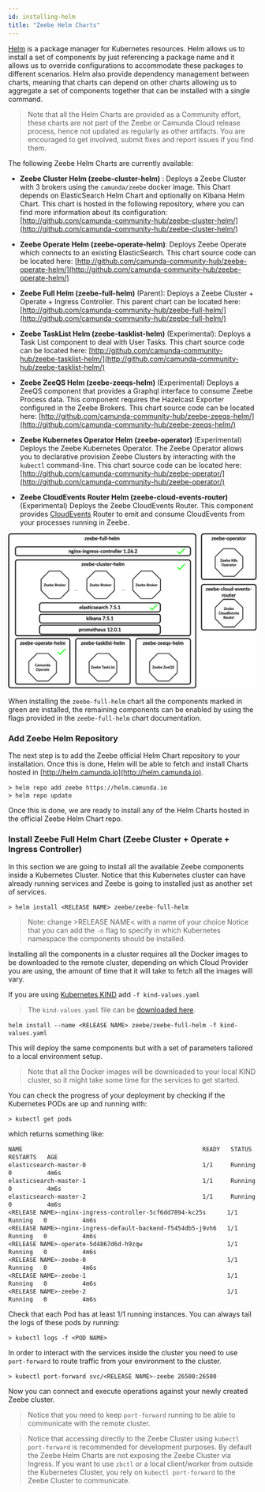 ```yaml
---
id: installing-helm
title: "Zeebe Helm Charts"
---
```


[Helm](https://github.com/helm/helm) is a package manager for Kubernetes resources. Helm allows us to install a set of components by just referencing a package name and it allows us to override configurations to accommodate these packages to different scenarios. Helm also provide dependency management between charts, meaning that charts can depend on other charts allowing us to aggregate a set of components together that can be installed with a single command. 

> Note that all the Helm Charts are provided as a Community effort, these charts are not part of the Zeebe or Camunda Cloud release process, hence not updated as regularly as other artifacts. You are encouraged to get involved, submit fixes and report issues if you find them. 

The following Zeebe Helm Charts are currently available: 

- **Zeebe Cluster Helm (zeebe-cluster-helm)** : Deploys a Zeebe Cluster with 3 brokers using the `camunda/zeebe` docker image. This Chart depends on ElasticSearch Helm Chart and optionally on Kibana Helm Chart. This chart is hosted in the following repository, where you can find more information about its configuration: [http://github.com/camunda-community-hub/zeebe-cluster-helm/](http://github.com/camunda-community-hub/zeebe-cluster-helm/)
- **Zeebe Operate Helm (zeebe-operate-helm)**: Deploys Zeebe Operate which connects to an existing ElasticSearch. This chart source code can be located here: [http://github.com/camunda-community-hub/zeebe-operate-helm/](http://github.com/camunda-community-hub/zeebe-operate-helm/)
- **Zeebe Full Helm (zeebe-full-helm)** (Parent): Deploys a Zeebe Cluster + Operate + Ingress Controller. This parent chart can be located here: [http://github.com/camunda-community-hub/zeebe-full-helm/](http://github.com/camunda-community-hub/zeebe-full-helm/)

- **Zeebe TaskList Helm (zeebe-tasklist-helm)** (Experimental): Deploys a Task List component to deal with User Tasks. This chart source code can be located here: [http://github.com/camunda-community-hub/zeebe-tasklist-helm/](http://github.com/camunda-community-hub/zeebe-tasklist-helm/)

- **Zeebe ZeeQS Helm (zeebe-zeeqs-helm)** (Experimental) Deploys a ZeeQS component that provides a Graphql interface to consume Zeebe Process data. This component requires the Hazelcast Exporter configured in the Zeebe Brokers. This chart source code can be located here: [http://github.com/camunda-community-hub/zeebe-zeeqs-helm/](http://github.com/camunda-community-hub/zeebe-zeeqs-helm/)

- **Zeebe Kubernetes Operator Helm (zeebe-operator)** (Experimental) Deploys the Zeebe Kubernetes Operator. The Zeebe Operator allows you to declarative provision Zeebe Clusters by interacting with the `kubectl` command-line. This chart source code can be located here: [http://github.com/camunda-community-hub/zeebe-operator/](http://github.com/camunda-community-hub/zeebe-operator/)

- **Zeebe CloudEvents Router Helm (zeebe-cloud-events-router)** (Experimental) Deploys the Zeebe CloudEvents Router. This component provides [CloudEvents](http://cloudevents.io) Router to emit and consume CloudEvents from your processes running in Zeebe.

![Charts](assets/zeebe-helm-charts.png)

When installing the `zeebe-full-helm` chart all the components marked in green are installed, the remaining components can be enabled by using the flags provided in the `zeebe-full-helm` chart documentation. 

### Add Zeebe Helm Repository

The next step is to add the Zeebe official Helm Chart repository to your installation. Once this is done, Helm will be able to fetch and install Charts hosted in [http://helm.camunda.io](http://helm.camunda.io).
```
> helm repo add zeebe https://helm.camunda.io
> helm repo update
```

Once this is done, we are ready to install any of the Helm Charts hosted in the official Zeebe Helm Chart repo. 


### Install Zeebe Full Helm Chart (Zeebe Cluster + Operate + Ingress Controller)

In this section we are going to install all the available Zeebe components inside a Kubernetes Cluster. Notice that this Kubernetes cluster can have already running services and Zeebe is going to installed just as another set of services. 

```
> helm install <RELEASE NAME> zeebe/zeebe-full-helm
```

> Note: change &gt;RELEASE NAME&lt; with a name of your choice
> Notice that you can add the `-n` flag to specify in which Kubernetes namespace the components should be installed.

Installing all the components in a cluster requires all the Docker images to be downloaded to the remote cluster, depending on which Cloud Provider you are using, the amount of time that it will take to fetch all the images will vary. 

If you are using [Kubernetes KIND](https://github.com/kubernetes-sigs/kind) add `-f kind-values.yaml`
> The `kind-values.yaml` file can be [downloaded here](assets/kind-values.yaml).
```
helm install --name <RELEASE NAME> zeebe/zeebe-full-helm -f kind-values.yaml
```

This will deploy the same components but with a set of parameters tailored to a local environment setup. 
> Note that all the Docker images will be downloaded to your local KIND cluster, so it might take some time for the services to get started. 

You can check the progress of your deployment by checking if the Kubernetes PODs are up and running with:
```
> kubectl get pods
```

which returns something like: 
```
NAME                                                   READY   STATUS    RESTARTS   AGE
elasticsearch-master-0                                 1/1     Running   0          4m6s
elasticsearch-master-1                                 1/1     Running   0          4m6s
elasticsearch-master-2                                 1/1     Running   0          4m6s
<RELEASE NAME>-nginx-ingress-controller-5cf6dd7894-kc25s      1/1     Running   0          4m6s
<RELEASE NAME>-nginx-ingress-default-backend-f5454db5-j9vh6   1/1     Running   0          4m6s
<RELEASE NAME>-operate-5d4867d6d-h9zqw                        1/1     Running   0          4m6s
<RELEASE NAME>-zeebe-0                                        1/1     Running   0          4m6s
<RELEASE NAME>-zeebe-1                                        1/1     Running   0          4m6s
<RELEASE NAME>-zeebe-2                                        1/1     Running   0          4m6s
```

Check that each Pod has at least 1/1 running instances. You can always tail the logs of these pods by running:
```
> kubectl logs -f <POD NAME> 
```

In order to interact with the services inside the cluster you need to use `port-forward` to route traffic from your environment to the cluster. 
```
> kubectl port-forward svc/<RELEASE NAME>-zeebe 26500:26500
```

Now you can connect and execute operations against your newly created Zeebe cluster. 

> Notice that you need to keep `port-forward` running to be able to communicate with the remote cluster.

> Notice that accessing directly to the Zeebe Cluster using `kubectl port-forward` is recommended for development purposes. By default the Zeebe Helm Charts are not exposing the Zeebe Cluster via Ingress. If you want to use `zbctl` or a local client/worker from outside the Kubernetes Cluster, you rely on `kubectl port-forward` to the Zeebe Cluster to communicate.
